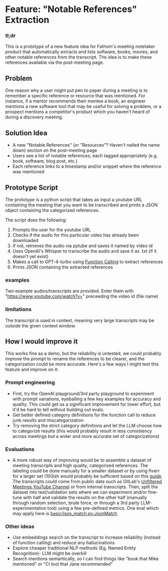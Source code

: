 # Feature: "Notable References" Extraction

### tl;dr

This is a prototype of a new feature idea for Fathom's meeting notetaker product that automatically extracts and lists software, books, movies, and other notable references from the transcript. The idea is to make these references available via the post-meeting page.

## Problem

One reason why a user might put pen to paper during a meeting is to remember a specific reference or resource that was mentioned. For instance, if a mentor recommends their mentee a book, an engineer mentions a new software tool that may be useful for solving a problem, or a prospect mentions a competitor's product which you haven't heard of during a discovery meeting.

## Solution Idea

- A new "Notable References" (or "Resources"? Haven't nailed the name down) section on the post-meeting page
- Users see a list of notable references, each tagged appropriately (e.g. book, software, blog post, etc.)
- Each reference links to a timestamp and/or snippet where the reference was mentioned

## Prototype Script

The prototype is a python script that takes as input a youtube URL containing the meeting that you want to be transcribed and prints a JSON object containing the categorized references.

The script does the following:

1. Prompts the user for the youtube URL
2. Checks if the audio for this particular video has already been downloaded
3. If not, retrieves the audio via pytube and saves it named by video id
4. Uses OpenAI's Whisper to transcribe the audio and save it as .txt (if it doesn't yet exist)
5. Makes a call to GPT-4-turbo using [Function Calling](https://platform.openai.com/docs/guides/function-calling) to extract references
6. Prints JSON containing the extracted references

### examples

Two example audios/transcripts are provided. Enter them with "https://www.youtube.com/watch?v=" preceeding the video id (file name)

### limitations

The transcript is used in context, meaning very large transcripts may be outside the given context window.

## How I would improve it

This works fine as a demo, but the reliability is untested, we could probably improve the prompt to rename the references to be clearer, and the categorization could be more accurate. Here's a few ways I might test this feature and improve on it:

### Prompt engineering
- First, try the OpenAI playground/3rd party playground to experiment with prompt variations, eyeballing a few key examples for accuracy and quality. This could get us a significant improvement for lower effort, but it'd be hard to tell without building out evals.
- Get better defined category definitions for the function call to reduce junk results and miscategorization
- Try removing the strict category definitions and let the LLM choose how to categorize results (this would probably result in less consistency across meetings but a wider and more accurate set of categorizations)

### Evaluations
- A more robust way of improving would be to assemble a dataset of meeting transcripts and high quality, categorized references. The labeling could be done manually for a smaller dataset or by using fiverr for a larger set (100ish would probably be sufficient based on this [guide](https://platform.openai.com/docs/guides/prompt-engineering/strategy-test-changes-systematically). The transcripts could come from public data such as GitLab's [Unfiltered Meetings YouTube Channel](https://www.youtube.com/@GitLabUnfiltered) or from internal transcripts. Then, split the dataset into test/validation sets where we can experiment and/or fine-tune with half and validate the results on the other half (manually through random selection, brute force, or through a 3rd party LLM-experimentation tool) using a few pre-defined metrics. One eval which may apply here is [basic/json_match.py:JsonMatch](https://github.com/openai/evals/blob/main/docs/eval-templates.md)


### Other ideas

- Use embeddings search on the transcript to increase reliability (instead of function calling) and reduce any hallucinations
- Explore cheaper traditional NLP methods (Eg. Named Entity Recognition)- LLM might be overkill
- Search mentions semantically, so I can find things like "book that Mike mentioned" or "CI tool that Jane recommended"
